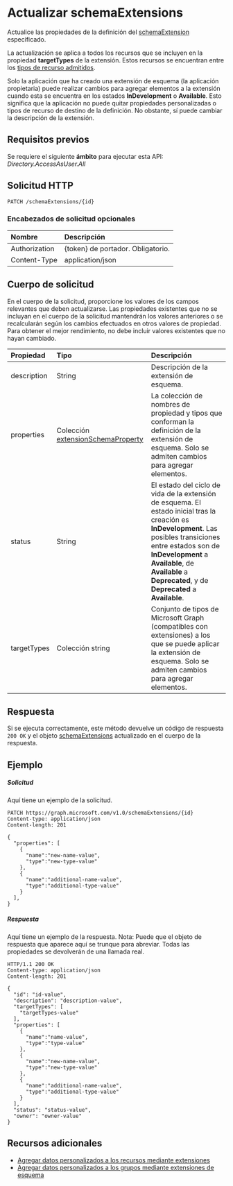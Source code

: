 # <a name="update-schemaextension"></a>Actualizar schemaExtensions

Actualice las propiedades de la definición del [schemaExtension](../resources/schemaextension.md) especificado.

La actualización se aplica a todos los recursos que se incluyen en la propiedad **targetTypes** de la extensión. Estos recursos se encuentran entre los [tipos de recurso admitidos](../../../concepts/extensibility_overview.md#supported-resources).

Solo la aplicación que ha creado una extensión de esquema (la aplicación propietaria) puede realizar cambios para agregar elementos a la extensión cuando esta se encuentra en los estados **InDevelopment** o **Available**. Esto significa que la aplicación no puede quitar propiedades personalizadas o tipos de recurso de destino de la definición. No obstante, sí puede cambiar la descripción de la extensión.

## <a name="prerequisites"></a>Requisitos previos
Se requiere el siguiente **ámbito** para ejecutar esta API: *Directory.AccessAsUser.All*

## <a name="http-request"></a>Solicitud HTTP
<!-- { "blockType": "ignored" } -->
```http
PATCH /schemaExtensions/{id}
```
### <a name="optional-request-headers"></a>Encabezados de solicitud opcionales
| Nombre      |Descripción|
|:----------|:----------|
| Authorization  | {token} de portador. Obligatorio. |
| Content-Type   | application/json | 

## <a name="request-body"></a>Cuerpo de solicitud
En el cuerpo de la solicitud, proporcione los valores de los campos relevantes que deben actualizarse. Las propiedades existentes que no se incluyan en el cuerpo de la solicitud mantendrán los valores anteriores o se recalcularán según los cambios efectuados en otros valores de propiedad. Para obtener el mejor rendimiento, no debe incluir valores existentes que no hayan cambiado.

| Propiedad     | Tipo   |Descripción|
|:---------------|:--------|:----------|
|description|String|Descripción de la extensión de esquema.|
|properties|Colección [extensionSchemaProperty](../resources/extensionschemaproperty.md)|La colección de nombres de propiedad y tipos que conforman la definición de la extensión de esquema. Solo se admiten cambios para agregar elementos. |
|status|String|El estado del ciclo de vida de la extensión de esquema. El estado inicial tras la creación es **InDevelopment**. Las posibles transiciones entre estados son de **InDevelopment** a **Available**, de **Available** a **Deprecated**, y de **Deprecated** a **Available**.|
|targetTypes|Colección string|Conjunto de tipos de Microsoft Graph (compatibles con extensiones) a los que se puede aplicar la extensión de esquema.  Solo se admiten cambios para agregar elementos.|

## <a name="response"></a>Respuesta
Si se ejecuta correctamente, este método devuelve un código de respuesta `200 OK` y el objeto [schemaExtensions](../resources/schemaextension.md) actualizado en el cuerpo de la respuesta.
## <a name="example"></a>Ejemplo
##### <a name="request"></a>Solicitud
Aquí tiene un ejemplo de la solicitud.
<!-- {
  "blockType": "request",
  "name": "update_schemaextension"
}-->
```http
PATCH https://graph.microsoft.com/v1.0/schemaExtensions/{id}
Content-type: application/json
Content-length: 201

{
  "properties": [
    {
      "name":"new-name-value",
      "type":"new-type-value"
    },
    {
      "name":"additional-name-value",
      "type":"additional-type-value"
    }
  ],
}
```
##### <a name="response"></a>Respuesta
Aquí tiene un ejemplo de la respuesta. Nota: Puede que el objeto de respuesta que aparece aquí se trunque para abreviar. Todas las propiedades se devolverán de una llamada real.
<!-- {
  "blockType": "response",
  "truncated": true,
  "@odata.type": "microsoft.graph.schemaExtension"
} -->
```http
HTTP/1.1 200 OK
Content-type: application/json
Content-length: 201

{
  "id": "id-value",
  "description": "description-value",
  "targetTypes": [
    "targetTypes-value"
  ],
  "properties": [
    {
      "name":"name-value",
      "type":"type-value"
    },
    {
      "name":"new-name-value",
      "type":"new-type-value"
    },
    {
      "name":"additional-name-value",
      "type":"additional-type-value"
    }  
  ],
  "status": "status-value",
  "owner": "owner-value"
}
```

## <a name="see-also"></a>Recursos adicionales

- [Agregar datos personalizados a los recursos mediante extensiones](../../../concepts/extensibility_overview.md)
- [Agregar datos personalizados a los grupos mediante extensiones de esquema](../../../concepts/extensibility_schema_groups.md)

<!-- uuid: 8fcb5dbc-d5aa-4681-8e31-b001d5168d79
2015-10-25 14:57:30 UTC -->
<!-- {
  "type": "#page.annotation",
  "description": "Update schemaextension",
  "keywords": "",
  "section": "documentation",
  "tocPath": ""
}-->